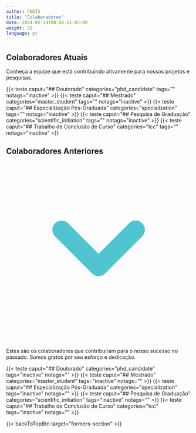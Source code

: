 ```yaml
---
author: CEDIS
title: "Colaboradores"
date: 2024-02-14T00:48:51-03:00
weight: 20
language: pt
---
```

<div class="space-y-4">
  <!-- Seção de Colaboradores Atuais -->
  <div>
    <h2 class="text-xl font-bold mb-2 text-primary-900">Colaboradores Atuais</h2>
    <p class="mb-4 text-neutral-700">Conheça a equipe que está contribuindo ativamente para nossos projetos e pesquisas.</p>
    <div>
      {{< teste caput="## Doutorado" categories="phd_candidate" tags="" notags="inactive" >}}
      {{< teste caput="## Mestrado" categories="master_student" tags="" notags="inactive" >}}
      {{< teste caput="## Especialização Pós-Graduada" categories="specialization" tags="" notags="inactive" >}}
      {{< teste caput="## Pesquisa de Graduação" categories="scientific_initiation" tags="" notags="inactive" >}}
      {{< teste caput="## Trabalho de Conclusão de Curso" categories="tcc" tags="" notags="inactive" >}}
    </div>
  </div>
  <div id="formers-section"></div>
  <!-- Seção de Colaboradores Anteriores -->
  <div id="previous-collaborators" x-data="{ showPrevious: false }">
    <h2 id="former-collaborators-title" @click="showPrevious = !showPrevious" class="text-xl font-bold mb-2 cursor-pointer flex items-center text-primary-900">
      Colaboradores Anteriores
      <svg :class="{'rotate-0': !showPrevious, 'rotate-180': showPrevious}" class="ml-2 h-5 w-5 transform transition-transform duration-200" xmlns="http://www.w3.org/2000/svg" viewBox="0 0 20 20" fill="#51C5CF"><path fill-rule="evenodd" d="M5.293 7.293a1 1 0 011.414 0L10 10.586l3.293-3.293a1 1 0 111.414 1.414l-4 4a1 1 0 01-1.414 0l-4-4a1 1 0 010-1.414z" clip-rule="evenodd" /></svg>
    </h2>
    <p x-show="showPrevious" x-cloak class="mb-4 text-neutral-700">Estes são os colaboradores que contribuíram para o nosso sucesso no passado. Somos gratos por seu esforço e dedicação.</p>
    <div x-show="showPrevious" x-cloak>
      {{< teste caput="## Doutorado" categories="phd_candidate" tags="inactive" notags="" >}}
      {{< teste caput="## Mestrado" categories="master_student" tags="inactive" notags="" >}}
      {{< teste caput="## Especialização Pós-Graduada" categories="specialization" tags="inactive" notags="" >}}
      {{< teste caput="## Pesquisa de Graduação" categories="scientific_initiation" tags="inactive" notags="" >}}
      {{< teste caput="## Trabalho de Conclusão de Curso" categories="tcc" tags="inactive" notags="" >}}
    </div>
  </div>
</div>

{{< backToTopBtn target="formers-section" >}}
